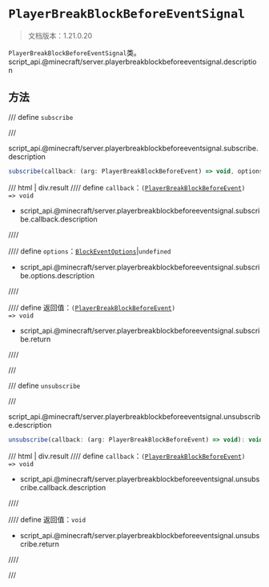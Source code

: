 # `PlayerBreakBlockBeforeEventSignal`

> 文档版本：1.21.0.20

`PlayerBreakBlockBeforeEventSignal`类。script_api.@minecraft/server.playerbreakblockbeforeeventsignal.description

## 方法

/// define
`subscribe`


///

script_api.@minecraft/server.playerbreakblockbeforeeventsignal.subscribe.description

```js
subscribe(callback: (arg: PlayerBreakBlockBeforeEvent) => void, options?: BlockEventOptions): (arg: PlayerBreakBlockBeforeEvent) => void
```

/// html | div.result
//// define
`callback`：<code>(<a href="../playerbreakblockbeforeevent/">PlayerBreakBlockBeforeEvent</a>) =&gt; void</code>

- script_api.@minecraft/server.playerbreakblockbeforeeventsignal.subscribe.callback.description


////

//// define
`options`：[`BlockEventOptions`](./blockeventoptions.md)|`undefined`

- script_api.@minecraft/server.playerbreakblockbeforeeventsignal.subscribe.options.description


////

//// define
返回值：<code>(<a href="../playerbreakblockbeforeevent/">PlayerBreakBlockBeforeEvent</a>) =&gt; void</code>

- script_api.@minecraft/server.playerbreakblockbeforeeventsignal.subscribe.return


////

///


/// define
`unsubscribe`


///

script_api.@minecraft/server.playerbreakblockbeforeeventsignal.unsubscribe.description

```js
unsubscribe(callback: (arg: PlayerBreakBlockBeforeEvent) => void): void
```

/// html | div.result
//// define
`callback`：<code>(<a href="../playerbreakblockbeforeevent/">PlayerBreakBlockBeforeEvent</a>) =&gt; void</code>

- script_api.@minecraft/server.playerbreakblockbeforeeventsignal.unsubscribe.callback.description


////

//// define
返回值：`void`

- script_api.@minecraft/server.playerbreakblockbeforeeventsignal.unsubscribe.return


////

///

